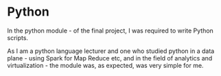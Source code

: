 # Python

In the python module - of the final project, I was required to write Python scripts. 

As I am a python language lecturer and one who studied python in a data plane - using Spark for Map Reduce etc, and in the field of analytics and virtualization - the module was, as expected, was very simple for me.
